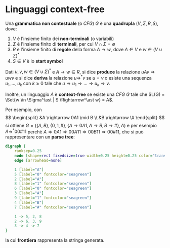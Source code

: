 # Linguaggi context-free

Una **grammatica non contestuale** (o _CFG_) $G$ è una **quadrupla** $(V, \Sigma, R, S)$, dove:
1. $V$ è l'insieme finito dei **non-terminali** (o variabili)
2. $\Sigma$ è l'insieme finito di **terminali**, per cui $V \cap \Sigma = \emptyset$
3. $R$ è l'insieme finito di **regole** della forma $A \rightarrow w$, dove $A \in V$ e $w \in (V \cup \Sigma)^\ast$
4. $S \in V$ è lo **start symbol**

Dati $u, v, w \in (V \cup \Sigma)^\ast$ e $A \rightarrow w \in R$, si dice **produce** la relazione $uAv \Rightarrow uwv$ e si dice **deriva** la relazione $u \Rightarrow^\ast v$ se $u = v$ o esiste una sequenza $u_1, ..., u_k$ con $k \geq 0$ tale che $u \Rightarrow u_1 \Rightarrow ... \Rightarrow u_k \Rightarrow v$.

Inoltre, un linguaggio $A$ è **context-free** se esiste una _CFG_ $G$ tale che $L(G) = \Set{w \in \Sigma^\ast | S \Rightarrow^\ast w} = A$.

Per esempio, con
$$
\begin{split}
&A \rightarrow 0A1 \mid B \\
&B \rightarrow \#
\end{split}
$$
si ottiene $G = (\{A, B\}, \{0, 1, \#\}, \{A \rightarrow 0A1, A \rightarrow B, B \rightarrow \#\}, A)$ e per esempio $A \Rightarrow^\ast 00\#11$ perchè $A \Rightarrow 0A1 \Rightarrow 00A11 \Rightarrow 00B11 \Rightarrow 00\#11$, che si può rappresentare con un **parse tree**:
```dot process
digraph {
	ranksep=0.25
	node [shape=rect fixedsize=true width=0.25 height=0.25 color="transparent"]
	edge [arrowhead=none]

	1 [label="A"]
	5 [label="0" fontcolor="seagreen"]
	2 [label="A"]
	8 [label="1" fontcolor="seagreen"]
	6 [label="0" fontcolor="seagreen"]
	3 [label="A"]
	9 [label="1" fontcolor="seagreen"]
	4 [label="B"]
	7 [label="#" fontcolor="seagreen"]

	1 -> 5, 2, 8
	2 -> 6, 3, 9
	3 -> 4 -> 7
}
```
la cui **frontiera** rappresenta la stringa generata.
